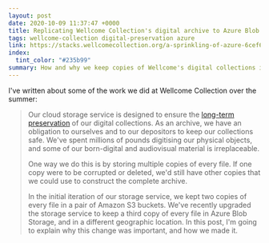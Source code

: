 ```yaml
---
layout: post
date: 2020-10-09 11:37:47 +0000
title: Replicating Wellcome Collection's digital archive to Azure Blob Storage
tags: wellcome-collection digital-preservation azure
link: https://stacks.wellcomecollection.org/a-sprinkling-of-azure-6cef6e150fb2
index:
  tint_color: "#235b99"
summary: How and why we keep copies of Wellcome's digital collections in multiple cloud storage providers.
---
```


I've written about some of the work we did at Wellcome Collection over the summer:

> Our cloud storage service is designed to ensure the [long-term preservation](https://stacks.wellcomecollection.org/building-wellcome-collections-new-archival-storage-service-3f68ff21927e) of our digital collections.
> As an archive, we have an obligation to ourselves and to our depositors to keep our collections safe.
> We've spent millions of pounds digitising our physical objects, and some of our born-digital and audiovisual material is irreplaceable.
>
> One way we do this is by storing multiple copies of every file.
> If one copy were to be corrupted or deleted, we'd still have other copies that we could use to construct the complete archive.
>
> In the initial iteration of our storage service, we kept two copies of every file in a pair of Amazon S3 buckets.
> We've recently upgraded the storage service to keep a third copy of every file in Azure Blob Storage, and in a different geographic location.
> In this post, I'm going to explain why this change was important, and how we made it.
